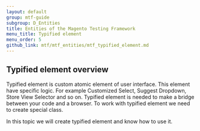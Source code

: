 ```yaml
---
layout: default
group: mtf-guide
subgroup: D_Entities
title: Entities of the Magento Testing Framework
menu_title: Typified element
menu_order: 5
github_link: mtf/mtf_entities/mtf_typified_element.md
---
```


<h2 id="mtf_typified-element_overview">Typified element overview</h2>

Typified element is custom atomic element of user interface.
This element have specific logic.
For example Customized Select, Suggest Dropdown, Store View Selector and so on.
Typified element is needed to make a bridge between your code and a browser.
To work with typified element we need to create special class.

In this topic we will create typified element and know how to use it.
